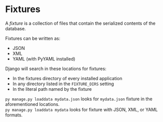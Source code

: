 # Fixtures

A *fixture* is a collection of files that contain the serialized contents of the database.  

Fixtures can be written as:

* JSON
* XML
* YAML (with PyYAML installed)


Django will search in these locations for fixtures:

* In the fixtures directory of every installed application
* In any directory listed in the `FIXTURE_DIRS` setting
* In the literal path named by the fixture

`py manage.py loaddata mydata.json` looks for `mydata.json` fixture in the aforementioned locations.  
`py manage.py loaddata mydata` looks for fixture with JSON, XML, or YAML formats.  
